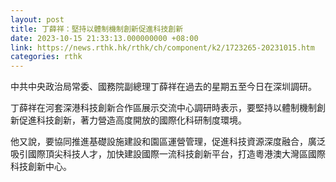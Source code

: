 ```yaml
---
layout: post
title: 丁薛祥：堅持以體制機制創新促進科技創新
date: 2023-10-15 21:33:13.000000000 +08:00
link: https://news.rthk.hk/rthk/ch/component/k2/1723265-20231015.htm
categories: rthk
---
```


中共中央政治局常委、國務院副總理丁薛祥在過去的星期五至今日在深圳調研。

丁薛祥在河套深港科技創新合作區展示交流中心調研時表示，要堅持以體制機制創新促進科技創新，著力營造高度開放的國際化科研制度環境。

他又說，要協同推進基礎設施建設和園區運營管理，促進科技資源深度融合，廣泛吸引國際頂尖科技人才，加快建設國際一流科技創新平台，打造粵港澳大灣區國際科技創新中心。
